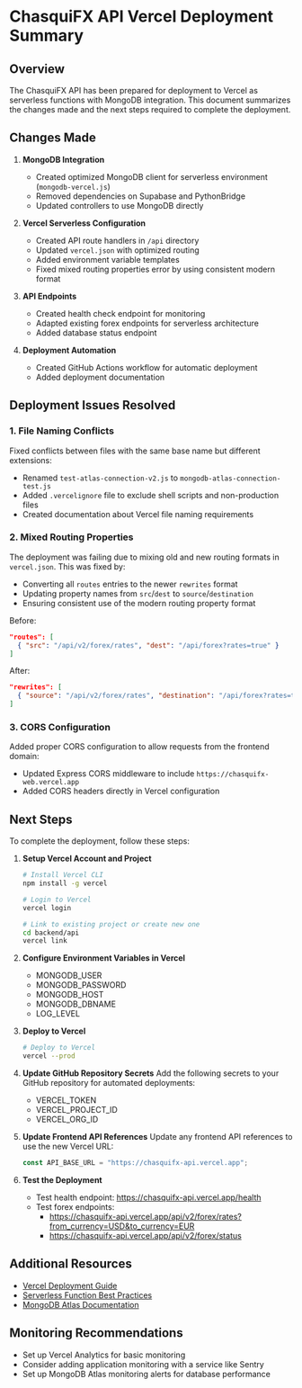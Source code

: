 # ChasquiFX API Vercel Deployment Summary

## Overview

The ChasquiFX API has been prepared for deployment to Vercel as serverless functions with MongoDB integration. This document summarizes the changes made and the next steps required to complete the deployment.

## Changes Made

1. **MongoDB Integration**

   - Created optimized MongoDB client for serverless environment (`mongodb-vercel.js`)
   - Removed dependencies on Supabase and PythonBridge
   - Updated controllers to use MongoDB directly

2. **Vercel Serverless Configuration**

   - Created API route handlers in `/api` directory
   - Updated `vercel.json` with optimized routing
   - Added environment variable templates
   - Fixed mixed routing properties error by using consistent modern format

3. **API Endpoints**

   - Created health check endpoint for monitoring
   - Adapted existing forex endpoints for serverless architecture
   - Added database status endpoint

4. **Deployment Automation**
   - Created GitHub Actions workflow for automatic deployment
   - Added deployment documentation

## Deployment Issues Resolved

### 1. File Naming Conflicts

Fixed conflicts between files with the same base name but different extensions:

- Renamed `test-atlas-connection-v2.js` to `mongodb-atlas-connection-test.js`
- Added `.vercelignore` file to exclude shell scripts and non-production files
- Created documentation about Vercel file naming requirements

### 2. Mixed Routing Properties

The deployment was failing due to mixing old and new routing formats in `vercel.json`. This was fixed by:

- Converting all `routes` entries to the newer `rewrites` format
- Updating property names from `src`/`dest` to `source`/`destination`
- Ensuring consistent use of the modern routing property format

Before:

```json
"routes": [
  { "src": "/api/v2/forex/rates", "dest": "/api/forex?rates=true" }
]
```

After:

```json
"rewrites": [
  { "source": "/api/v2/forex/rates", "destination": "/api/forex?rates=true" }
]
```

### 3. CORS Configuration

Added proper CORS configuration to allow requests from the frontend domain:

- Updated Express CORS middleware to include `https://chasquifx-web.vercel.app`
- Added CORS headers directly in Vercel configuration

## Next Steps

To complete the deployment, follow these steps:

1. **Setup Vercel Account and Project**

   ```bash
   # Install Vercel CLI
   npm install -g vercel

   # Login to Vercel
   vercel login

   # Link to existing project or create new one
   cd backend/api
   vercel link
   ```

2. **Configure Environment Variables in Vercel**

   - MONGODB_USER
   - MONGODB_PASSWORD
   - MONGODB_HOST
   - MONGODB_DBNAME
   - LOG_LEVEL

3. **Deploy to Vercel**

   ```bash
   # Deploy to Vercel
   vercel --prod
   ```

4. **Update GitHub Repository Secrets**
   Add the following secrets to your GitHub repository for automated deployments:

   - VERCEL_TOKEN
   - VERCEL_PROJECT_ID
   - VERCEL_ORG_ID

5. **Update Frontend API References**
   Update any frontend API references to use the new Vercel URL:

   ```javascript
   const API_BASE_URL = "https://chasquifx-api.vercel.app";
   ```

6. **Test the Deployment**
   - Test health endpoint: https://chasquifx-api.vercel.app/health
   - Test forex endpoints:
     - https://chasquifx-api.vercel.app/api/v2/forex/rates?from_currency=USD&to_currency=EUR
     - https://chasquifx-api.vercel.app/api/v2/forex/status

## Additional Resources

- [Vercel Deployment Guide](./vercel-deployment-guide.md)
- [Serverless Function Best Practices](https://vercel.com/docs/functions/serverless-functions/quickstart)
- [MongoDB Atlas Documentation](https://docs.atlas.mongodb.com/)

## Monitoring Recommendations

- Set up Vercel Analytics for basic monitoring
- Consider adding application monitoring with a service like Sentry
- Set up MongoDB Atlas monitoring alerts for database performance
